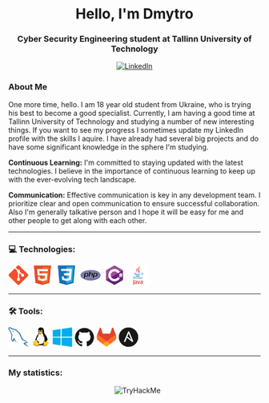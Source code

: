 <div id="header" align="center">
    <h1>Hello, I'm  Dmytro</h1>
    <h3>Cyber Security Engineering student at Tallinn University of Technology</h3>
</div>

<div id="socials" align="center">
    <a href="https://www.linkedin.com/in/dmytro-dundakov/">
    <img src="https://img.shields.io/badge/LinkedIn-blue?style=for-the-badge&logo=linkedin&logoColor=white" alt="LinkedIn"/>
  </a>
</div>

### About Me
One more time, hello. I am 18 year old student from Ukraine, who is trying his best to become a good specialist. Currently, I am having a good time at Tallinn University of Technology and studying a number of new interesting things. If you want to see my progress I sometimes update my LinkedIn profile with the skills I aquire. I have already had several big projects and do have some significant knowledge in the sphere I'm studying.

<b>Continuous Learning:</b> I'm committed to staying updated with the latest technologies. I believe in the importance of continuous learning to keep up with the ever-evolving tech landscape.

<b>Communication:</b> Effective communication is key in any development team. I prioritize clear and open communication to ensure successful collaboration. Also I'm generally talkative person and I hope it will be easy for me and other people to get along with each other.

---

### 💻 Technologies:


<div>
    <img src="https://github.com/devicons/devicon/blob/master/icons/git/git-original.svg" title="Git" alt="Git" width="40" height="40"/>&nbsp;
    <img src="https://github.com/devicons/devicon/blob/master/icons/html5/html5-original.svg" title="HTML5" alt="HTML5" width="40" height="40"/>&nbsp;
    <img src="https://github.com/devicons/devicon/blob/master/icons/css3/css3-original.svg" title="CSS" alt="CSS" width="40" height="40"/>&nbsp;
    <img src="https://github.com/devicons/devicon/blob/master/icons/php/php-original.svg" title="PHP" alt="PHP" width="40" height="40"/>&nbsp;
    <img src="https://github.com/devicons/devicon/blob/master/icons/csharp/csharp-original.svg" title="CSharp" alt="CSharp" width="40" height="40"/>&nbsp;
    <img src="https://github.com/devicons/devicon/blob/master/icons/java/java-original-wordmark.svg" title="Java" alt="Java" width="40" height="40"/>&nbsp;
</div>

---

### 🛠 Tools:

<div>
    <img src="https://github.com/devicons/devicon/blob/master/icons/mysql/mysql-original.svg" title="MySQL" alt="MySQL" width="40" height="40"/>
    <img src="https://github.com/devicons/devicon/blob/master/icons/linux/linux-original.svg" title="linux" alt="linux" width="40" height="40"/>
    <img src="https://github.com/devicons/devicon/blob/master/icons/windows8/windows8-original.svg" title="windows" alt="windows" width="40" height="40"/>
    <img src="https://github.com/devicons/devicon/blob/master/icons/github/github-original.svg" title="github" alt="github" width="40" height="40"/>
    <img src="https://github.com/devicons/devicon/blob/master/icons/gitlab/gitlab-original.svg" title="gitlab" alt="gitlab" width="40" height="40"/>
    <img src="https://github.com/devicons/devicon/blob/master/icons/ansible/ansible-original.svg" title="Ansible" alt="Ansible" width="40" height="40"/>
</div>

---


### My statistics:

<div id="stat" align="center">
    <img src="https://github-profile-summary-cards.vercel.app/api/cards/profile-details?username=demetr25&theme=transparent" alt=""/>
    <img src="https://github-profile-summary-cards.vercel.app/api/cards/most-commit-language?username=demetr25&theme=transparent" alt=""/>
    <img src="https://github-profile-summary-cards.vercel.app/api/cards/stats?username=demetr25&theme=transparent" alt=""/>
    <img src="https://tryhackme-badges.s3.amazonaws.com/demetr25.png" alt="TryHackMe">
</div>




